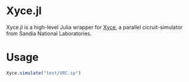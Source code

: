 # Xyce.jl

Xyce.jl is a high-level Julia wrapper for [Xyce](https://xyce.sandia.gov/), a parallel cicruit-simulator from Sandia National Laboratories.

# Usage

```julia
Xyce.simulate("test/VRC.sp")
```
